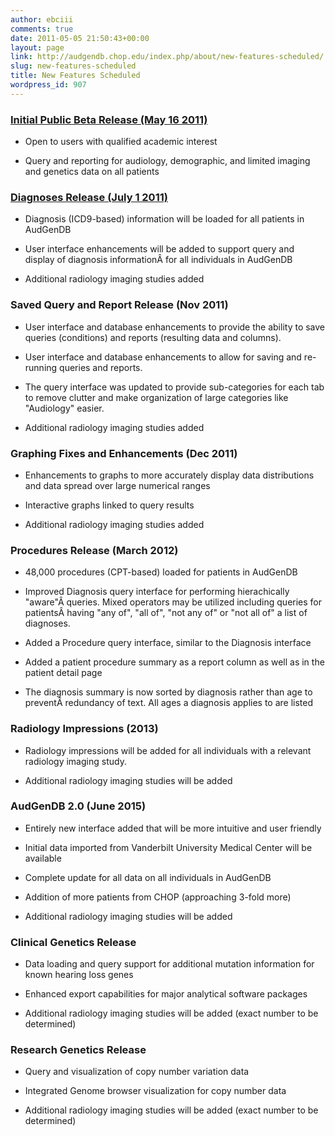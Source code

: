 ```yaml
---
author: ebciii
comments: true
date: 2011-05-05 21:50:43+00:00
layout: page
link: http://audgendb.chop.edu/index.php/about/new-features-scheduled/
slug: new-features-scheduled
title: New Features Scheduled
wordpress_id: 907
---
```


### [Initial Public Beta Release (May 16 2011)](http://audgendb.chop.edu/index.php/documentation/release-notes-beta-2011-05-16/)





	
  * Open to users with qualified academic interest

	
  * Query and reporting for audiology, demographic, and limited imaging and genetics data on all patients




### [Diagnoses Release (July 1 2011)](http://audgendb.chop.edu/index.php/release-notes-july-1-2011/)





	
  * Diagnosis (ICD9-based) information will be loaded for all patients in AudGenDB

	
  * User interface enhancements will be added to support query and display of diagnosis informationÂ for all individuals in AudGenDB

	
  * Additional radiology imaging studies added




### Saved Query and Report Release (Nov 2011)





	
  * User interface and database enhancements to provide the ability to save queries (conditions) and reports (resulting data and columns).

	
  * User interface and database enhancements to allow for saving and re-running queries and reports.

	
  * The query interface was updated to provide sub-categories for each tab to remove clutter and make organization of large categories like "Audiology" easier.

	
  * Additional radiology imaging studies added




### Graphing Fixes and Enhancements (Dec 2011)





	
  * Enhancements to graphs to more accurately display data distributions and data spread over large numerical ranges

	
  * Interactive graphs linked to query results

	
  * Additional radiology imaging studies added




### Procedures Release (March 2012)





	
  * 48,000 procedures (CPT-based) loaded for patients in AudGenDB

	
  * Improved Diagnosis query interface for performing hierachically "aware"Â queries. Mixed operators may be utilized including queries for patientsÂ having "any of", "all of", "not any of" or "not all of" a list of diagnoses.

	
  * Added a Procedure query interface, similar to the Diagnosis interface

	
  * Added a patient procedure summary as a report column as well as in the patient detail page

	
  * The diagnosis summary is now sorted by diagnosis rather than age to preventÂ redundancy of text. All ages a diagnosis applies to are listed




### Radiology Impressions (2013)





	
  * Radiology impressions will be added for all individuals with a relevant radiology imaging study.

	
  * Additional radiology imaging studies will be added




### AudGenDB 2.0 (June 2015)





	
  * Entirely new interface added that will be more intuitive and user friendly

	
  * Initial data imported from Vanderbilt University Medical Center will be available

	
  * Complete update for all data on all individuals in AudGenDB

	
  * Addition of more patients from CHOP (approaching 3-fold more)

	
  * Additional radiology imaging studies will be added




### Clinical Genetics Release





	
  * Data loading and query support for additional mutation information for known hearing loss genes

	
  * Enhanced export capabilities for major analytical software packages

	
  * Additional radiology imaging studies will be added (exact number to be determined)




### Research Genetics Release





	
  * Query and visualization of copy number variation data

	
  * Integrated Genome browser visualization for copy number data

	
  * Additional radiology imaging studies will be added (exact number to be determined)


